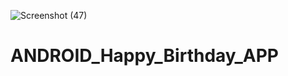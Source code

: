 ![Screenshot (47)](https://user-images.githubusercontent.com/69140693/110953011-e49af800-836c-11eb-957c-08a800eafd75.png)
# ANDROID_Happy_Birthday_APP
